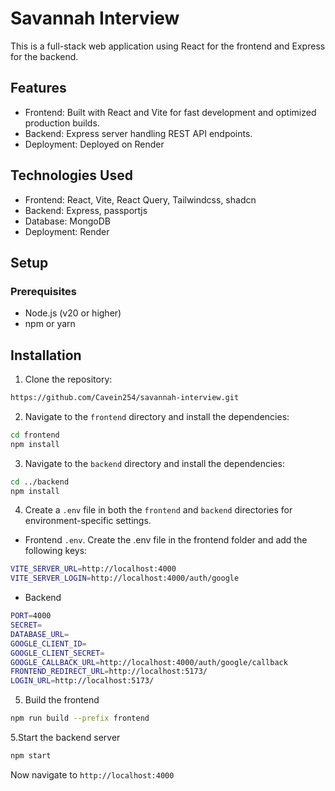 # Savannah Interview

This is a full-stack web application using React for the frontend and Express for the backend.

## Features

- Frontend: Built with React and Vite for fast development and optimized production builds.
- Backend: Express server handling REST API endpoints.
- Deployment: Deployed on Render

## Technologies Used

- Frontend: React, Vite, React Query, Tailwindcss, shadcn
- Backend: Express, passportjs
- Database: MongoDB
- Deployment: Render

## Setup

### Prerequisites

- Node.js (v20 or higher)
- npm or yarn

## Installation

1. Clone the repository:

```bash
https://github.com/Cavein254/savannah-interview.git
```

2. Navigate to the `frontend` directory and install the dependencies:

```bash
cd frontend
npm install
```

3. Navigate to the `backend` directory and install the dependencies:

```bash
cd ../backend
npm install
```

4. Create a `.env` file in both the `frontend` and `backend` directories for environment-specific settings.

- Frontend `.env`. Create the .env file in the frontend folder and add the following keys:

```bash
VITE_SERVER_URL=http://localhost:4000
VITE_SERVER_LOGIN=http://localhost:4000/auth/google
```

- Backend

```bash
PORT=4000
SECRET=
DATABASE_URL=
GOOGLE_CLIENT_ID=
GOOGLE_CLIENT_SECRET=
GOOGLE_CALLBACK_URL=http://localhost:4000/auth/google/callback
FRONTEND_REDIRECT_URL=http://localhost:5173/
LOGIN_URL=http://localhost:5173/
```

5. Build the frontend

```bash
npm run build --prefix frontend
```

5.Start the backend server

```bash
npm start
```

Now navigate to `http://localhost:4000`
